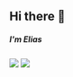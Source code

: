 ## Hi there 👋
##### I'm Elias

<a>
  <img align="center" src="https://github-readme-stats.vercel.app/api?username=n1k4nwt&show_icons=true&theme=tokyonight" />
</a>
<a>
  <img align="center" src="https://github-readme-stats.vercel.app/api/top-langs/?username=n1k4nwt&layout=compact&show_icons=true&theme=tokyonight" />
</a>


